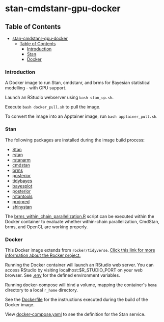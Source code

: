 # stan-cmdstanr-gpu-docker

## Table of Contents  

- [stan-cmdstanr-gpu-docker](#stan-cmdstanr-gpu-docker)
  - [Table of Contents](#table-of-contents)
    - [Introduction](#introduction)
    - [Stan](#stan)
    - [Docker](#docker)

### Introduction

A Docker image to run Stan, cmdstanr, and brms for Bayesian statistical modelling - with GPU support.

Launch an RStudio webserver using `bash stan_up.sh`.

Execute `bash docker_pull.sh` to pull the image.

To convert the image into an Apptainer image, run `bash apptainer_pull.sh`.

### Stan

The following packages are installed during the image build process:

* [Stan](https://mc-stan.org/)
* [rstan](https://mc-stan.org/users/interfaces/rstan)
* [rstanarm](https://mc-stan.org/rstanarm/)
* [cmdstan](https://mc-stan.org/users/interfaces/cmdstan)
* [brms](https://paul-buerkner.github.io/brms/)
* [posterior](https://mc-stan.org/posterior/)
* [tidybayes](https://mjskay.github.io/tidybayes/)
* [bayesplot](https://mc-stan.org/bayesplot/)
* [posterior](https://mc-stan.org/posterior/)
* [rstantools](https://mc-stan.org/rstantools/)
* [projpred](https://mc-stan.org/projpred/)
* [shinystan](https://mc-stan.org/shinystan/)

The [brms_within_chain_parallelization.R](brms_within_chain_parallelization.R) script can be executed within the Docker container to evaluate whether within-chain parallelization, CmdStan, brms, and OpenCL are working properly.

### Docker

This Docker image extends from `rocker/tidyverse`. [Click this link for more information about the Rocker project.](https://rocker-project.org/images/)

Running the Docker container will launch an RStudio web server. You can access RStudio by visiting localhost:$R_STUDIO_PORT on your web browser. See [.env](.env) for the defined environment variables.

Running docker-compose will bind a volume, mapping the container's `home` directory to a local `r_home` directory.

See the [Dockerfile](Dockerfile) for the instructions executed during the build of the Docker image. 

View [docker-compose.yaml](docker-compose.yaml) to see the definition for the Stan service.

